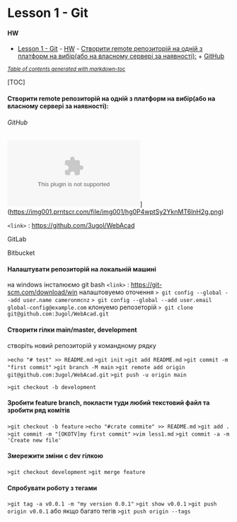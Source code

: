 # Lesson 1 - Git

#### HW

- [Lesson 1 - Git](#lesson-1---git)
      - [HW](#hw)
      - [Створити remote репозиторій на одній з платформ на вибір(або на власному сервері за наявності):](#---------remote--------------------------------------------------------------------------------)
          + [GitHub](#github)

<small><i><a href='http://ecotrust-canada.github.io/markdown-toc/'>Table of contents generated with markdown-toc</a></i></small>


[TOC]

#### Створити remote репозиторій на одній з платформ на вибір(або на власному сервері за наявності):

###### GitHub

![](githab.com)](https://img001.prntscr.com/file/img001/hg0P4wptSy2YknMT6lnH2g.png)

`<link>` : <https://github.com/3ugol/WebAcad>

GitLab

Bitbucket

#### Налаштувати репозиторій на локальній машині

на windows
інсталюємо git bash `<link>` : <https://git-scm.com/download/win>
налаштовуемо оточення
`> git config --global --add user.name cameronmcnz`
`> git config --global --add user.email global-config@example.com`
клонуемо репозеторій
`> git clone git@github.com:3ugol/WebAcad.git`
#### Створити гілки main/master, development
створіть новий репозиторій у командному рядку

`>echo "# test" >> README.md`
`>git init`
`>git add README.md`
`>git commit -m "first commit"`
`>git branch -M main`
`>git remote add origin git@github.com:3ugol/WebAcad.git`
`>git push -u origin main`

`>git checkout -b development`

#### Зробити feature branch, покласти туди любий текстовий файл та зробити ряд комітів
`>git checkout -b feature`
`>echo "#crate commite" >> README.md`
`>git add .`
`>git commit -m "[OKOTV]my first commit"`
`>vim less1.md`
`>git commit -a -m 'Create new file'`
#### Змережити зміни с dev гілкою
`>git checkout development`
`>git merge feature`
#### Спробувати роботу з тегами
`>git tag -a v0.0.1 -m "my version 0.0.1"`
`>git show v0.0.1`
`>git push origin v0.0.1`
або якщо багато тегів
`>git push origin --tags`
